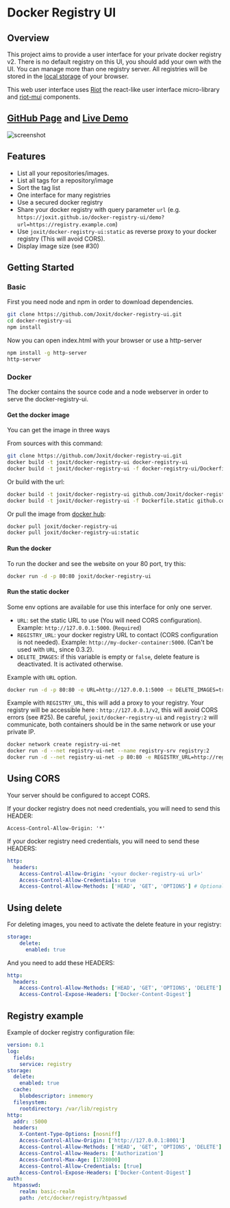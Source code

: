 # Docker Registry UI

## Overview

This project aims to provide a user interface for your private docker registry v2.
There is no default registry on this UI, you should add your own with the UI.
You can manage more than one registry server.
All registries will be stored in the [local storage](https://en.wikipedia.org/wiki/Web_storage#Local_and_session_storage) of your browser.

This web user interface uses [Riot](https://github.com/Riot/riot) the react-like user interface micro-library and [riot-mui](https://github.com/kysonic/riot-mui) components.

## [GitHub Page](https://joxit.github.io/docker-registry-ui) and [Live Demo](https://joxit.github.io/docker-registry-ui/demo/)

![screenshot](https://raw.github.com/Joxit/docker-registry-ui/master/screenshot.png "Screenshot of Docker Registry UI")

## Features

-   List all your repositories/images.
-   List all tags for a repository/image
-   Sort the tag list
-   One interface for many registries
-   Use a secured docker registry
-   Share your docker registry with query parameter `url` (e.g. `https://joxit.github.io/docker-registry-ui/demo?url=https://registry.example.com`)
-   Use `joxit/docker-registry-ui:static` as reverse proxy to your docker registry (This will avoid CORS).
-   Display image size (see #30)

## Getting Started

### Basic

First you need node and npm in order to download dependencies.

```sh
git clone https://github.com/Joxit/docker-registry-ui.git
cd docker-registry-ui
npm install
```

Now you can open index.html with your browser or use a http-server

```sh
npm install -g http-server
http-server
```

### Docker

The docker contains the source code and a node webserver in order to serve the docker-registry-ui.

#### Get the docker image

You can get the image in three ways

From sources with this command:

```sh
git clone https://github.com/Joxit/docker-registry-ui.git
docker build -t joxit/docker-registry-ui docker-registry-ui
docker build -t joxit/docker-registry-ui -f docker-registry-ui/Dockerfile.static docker-registry-ui
```

Or build with the url:

```sh
docker build -t joxit/docker-registry-ui github.com/Joxit/docker-registry-ui
docker build -t joxit/docker-registry-ui -f Dockerfile.static github.com/Joxit/docker-registry-ui
```

Or pull the image from [docker hub](https://hub.docker.com/r/joxit/docker-registry-ui/):

```sh
docker pull joxit/docker-registry-ui
docker pull joxit/docker-registry-ui:static
```

#### Run the docker

To run the docker and see the website on your 80 port, try this:

```sh
docker run -d -p 80:80 joxit/docker-registry-ui
```

#### Run the static docker

Some env options are available for use this interface for only one server.

-   `URL`: set the static URL to use (You will need CORS configuration). Example: `http://127.0.0.1:5000`. (`Required`)
-   `REGISTRY_URL`: your docker registry URL to contact (CORS configuration is not needed). Example: `http://my-docker-container:5000`. (Can't be used with `URL`, since 0.3.2).
-   `DELETE_IMAGES`: if this variable is empty or `false`, delete feature is deactivated. It is activated otherwise.

Example with `URL` option.

```sh
docker run -d -p 80:80 -e URL=http://127.0.0.1:5000 -e DELETE_IMAGES=true joxit/docker-registry-ui:static
```

Example with `REGISTRY_URL`, this will add a proxy to your registry.
Your registry will be accessible here : `http://127.0.0.1/v2`, this will avoid CORS errors (see #25).
Be careful, `joxit/docker-registry-ui` and `registry:2` will communicate, both containers should be in the same network or use your private IP.

```sh
docker network create registry-ui-net
docker run -d --net registry-ui-net --name registry-srv registry:2
docker run -d --net registry-ui-net -p 80:80 -e REGISTRY_URL=http://registry-srv:5000 -e DELETE_IMAGES=true joxit/docker-registry-ui:static
```

## Using CORS

Your server should be configured to accept CORS.

If your docker registry does not need credentials, you will need to send this HEADER:

    Access-Control-Allow-Origin: '*'

If your docker registry need credentials, you will need to send these HEADERS:

```yml
http:
  headers:
    Access-Control-Allow-Origin: '<your docker-registry-ui url>'
    Access-Control-Allow-Credentials: true
    Access-Control-Allow-Methods: ['HEAD', 'GET', 'OPTIONS'] # Optional
```

## Using delete

For deleting images, you need to activate the delete feature in your registry:

```yml
storage:
    delete:
      enabled: true
```

And you need to add these HEADERS:

```yml
http:
  headers:
    Access-Control-Allow-Methods: ['HEAD', 'GET', 'OPTIONS', 'DELETE']
    Access-Control-Expose-Headers: ['Docker-Content-Digest']
```

## Registry example

Example of docker registry configuration file:

```yml
version: 0.1
log:
  fields:
    service: registry
storage:
  delete:
    enabled: true
  cache:
    blobdescriptor: inmemory
  filesystem:
    rootdirectory: /var/lib/registry
http:
  addr: :5000
  headers:
    X-Content-Type-Options: [nosniff]
    Access-Control-Allow-Origin: ['http://127.0.0.1:8001']
    Access-Control-Allow-Methods: ['HEAD', 'GET', 'OPTIONS', 'DELETE']
    Access-Control-Allow-Headers: ['Authorization']
    Access-Control-Max-Age: [1728000]
    Access-Control-Allow-Credentials: [true]
    Access-Control-Expose-Headers: ['Docker-Content-Digest']
auth:
  htpasswd:
    realm: basic-realm
    path: /etc/docker/registry/htpasswd
```
